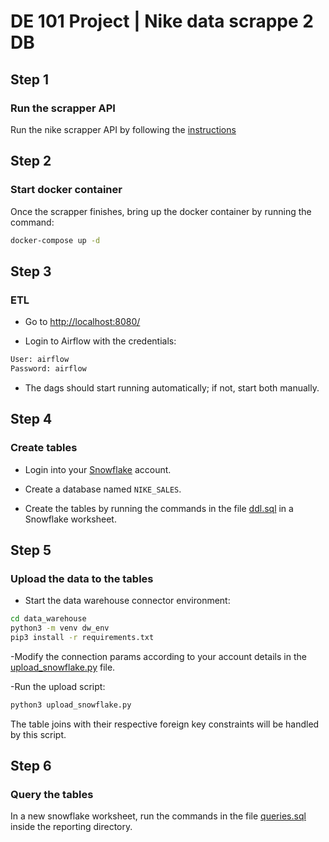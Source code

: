 # DE 101 Project | Nike data scrappe 2 DB

## Step 1

### Run the scrapper API

Run the nike scrapper API by following the [instructions](./scrapper/scrapper_instructions.md)

## Step 2

### Start docker container

Once the scrapper finishes, bring up the docker container by running the command:

```sh
docker-compose up -d
```

## Step 3

### ETL

- Go to <http://localhost:8080/>
  
- Login to Airflow with the credentials:
  
```txt
User: airflow
Password: airflow
```

- The dags should start running automatically; if not, start both manually.
  
## Step 4

### Create tables

- Login into your [Snowflake](https://www.snowflake.com) account.

- Create a database named `NIKE_SALES`.

- Create the tables by running the commands in the file [ddl.sql](data_warehouse/ddl.sql) in a Snowflake worksheet.

## Step 5

### Upload the data to the tables

- Start the data warehouse connector environment:

```sh
cd data_warehouse
python3 -m venv dw_env
pip3 install -r requirements.txt
```

-Modify the connection params according to your account details in the [upload_snowflake.py](data_warehouse/upload_snowflake.py) file.

-Run the upload script:

```sh
python3 upload_snowflake.py
```

The table joins with their respective foreign key constraints will be handled by this script.

## Step 6

### Query the tables

In a new snowflake worksheet, run the commands in the file [queries.sql](reporting/queries.sql) inside the reporting directory.
